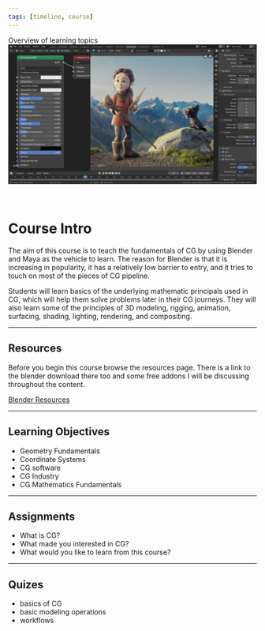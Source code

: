 ```yaml
---
tags: [timeline, course]
---
```


<span 
	  class='ob-timelines' 
	  data-date='1' 
	  data-title='Course Introduction' 
	  data-class='orange' 
	  data-img = '3D-Modeling/Course Timeline/images/blender1.jpg' 
	  data-type='range' 
	  data-end="1"> 
	Overview of learning topics
</span>
![blender1](content/3D-Modeling/Course%20Timeline/images/blender1.jpg)

```css



```


# Course Intro

The aim of this course is to teach the fundamentals of CG by using Blender and Maya as the vehicle to learn. The reason for Blender is that it is increasing in popularity, it has a relatively low barrier to entry, and it tries to touch on most of the pieces of CG pipeline.

Students will learn basics of the underlying mathematic principals used in CG, which will help them solve problems later in their CG journeys. They will also learn some of the principles of 3D modeling, rigging, animation, surfacing, shading, lighting, rendering, and compositing.

---
## Resources
Before you begin this course browse the resources page. There is a link to the blender download there too and some free addons I will be discussing throughout the content.

[Blender Resources](content/3D-Modeling/blender/Resources/Blender%20Resources.md)


---

## Learning Objectives
- Geometry Fundamentals
- Coordinate Systems
- CG software
- CG Industry
- CG Mathematics Fundamentals



---

## Assignments
- What is CG?
- What made you interested in CG?
- What would you like to learn from this course?

---

## Quizes

- basics of CG
- basic modeling operations
- workflows
